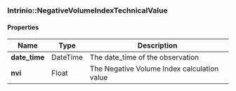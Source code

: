 

[//]: # (CLASS:Intrinio::NegativeVolumeIndexTechnicalValue)

[//]: # (KIND:object)

### Intrinio::NegativeVolumeIndexTechnicalValue

#### Properties

[//]: # (START_DEFINITION)

Name | Type | Description
------------ | ------------- | -------------
**date_time** | DateTime | The date_time of the observation &nbsp;
**nvi** | Float | The Negative Volume Index calculation value &nbsp;

[//]: # (END_DEFINITION)



